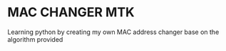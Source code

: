 # MAC CHANGER MTK
 Learning python by creating my own MAC address changer base on the algorithm provided
